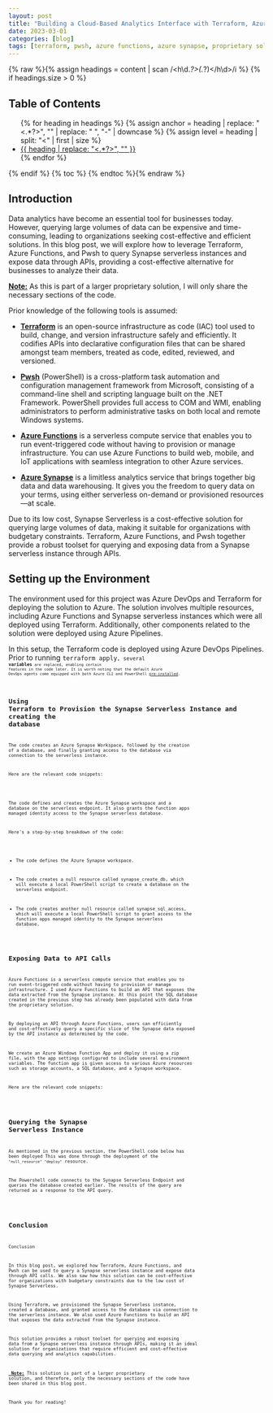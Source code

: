 ```yaml
---
layout: post
title: "Building a Cloud-Based Analytics Interface with Terraform, Azure Functions, and Pwsh."
date: 2023-03-01
categories: [blog]
tags: [terraform, pwsh, azure functions, azure synapse, proprietary solution, serverless, infrastructure as code, API calls, data querying, data analytics]
---
```


{% raw %}{% assign headings = content | scan /<h\d.*?>(.*?)<\/h\d>/i %}
{% if headings.size > 0 %}
  <div class="toc">
    <h2>Table of Contents</h2>
    <ul>
      {% for heading in headings %}
        {% assign anchor = heading | replace: "<.*?>", "" | replace: " ", "-" | downcase %}
        {% assign level = heading | split: "<" | first | size %}
        <li><a href="#{{ anchor }}">{{ heading | replace: "<.*?>", "" }}</a></li>
      {% endfor %}
    </ul>
  </div>
{% endif %}
{% toc %}
{% endtoc %}{% endraw %}

## Introduction

Data analytics have become an essential tool for businesses today. However, querying large volumes of data can be expensive and time-consuming, leading to organizations seeking cost-effective and efficient solutions. In this blog post, we will explore how to leverage Terraform, Azure Functions, and Pwsh to query Synapse serverless instances and expose data through APIs, providing a cost-effective alternative for businesses to analyze their data.

<b><u> Note:</u></b> As this is part of a larger proprietary solution, I will only share the necessary sections of the code.

Prior knowledge of the following tools is assumed:

- [**Terraform**](https://www.terraform.io/) is an open-source infrastructure as code (IAC) tool used to build, change, and version infrastructure safely and efficiently. It codifies APIs into declarative configuration files that can be shared amongst team members, treated as code, edited, reviewed, and versioned.

- [**Pwsh**](https://docs.microsoft.com/en-us/powershell/) (PowerShell) is a cross-platform task automation and configuration management framework from Microsoft, consisting of a command-line shell and scripting language built on the .NET Framework. PowerShell provides full access to COM and WMI, enabling administrators to perform administrative tasks on both local and remote Windows systems.

- [**Azure Functions**](https://azure.microsoft.com/en-us/services/functions/) is a serverless compute service that enables you to run event-triggered code without having to provision or manage infrastructure. You can use Azure Functions to build web, mobile, and IoT applications with seamless integration to other Azure services.

- [**Azure Synapse**](https://azure.microsoft.com/en-us/services/synapse-analytics/) is a limitless analytics service that brings together big data and data warehousing. It gives you the freedom to query data on your terms, using either serverless on-demand or provisioned resources—at scale.

Due to its low cost, Synapse Serverless is a cost-effective solution for querying large volumes of data, making it suitable for organizations with budgetary constraints. Terraform, Azure Functions, and Pwsh together provide a robust toolset for querying and exposing data from a Synapse serverless instance through APIs.

## Setting up the Environment

The environment used for this project was Azure DevOps and Terraform for deploying the solution to Azure. The solution involves multiple resources, including Azure Functions and Synapse serverless instances which were all deployed using Terraform. Additionally, other components related to the solution were deployed using Azure Pipelines.

In this setup, the Terraform code is deployed using Azure DevOps Pipelines. Prior to running <code>terraform apply<code>, several <code>__variables__<code> are replaced, enabling certain features in the code later. It is worth noting that the default Azure DevOps agents come equipped with both Azure CLI and PowerShell [pre-installed](https://github.com/actions/runner-images/blob/main/images/linux/Ubuntu2204-Readme.md). 

## Using Terraform to Provision the Synapse Serverless Instance and creating the database

The code creates an Azure Synapse Workspace, followed by the creation of a database, and finally granting access to the database via connection to the serverless instance.

Here are the relevant code snippets:

<script src="https://gist.github.com/sturlabragason/96ef1058be3a69913ac70e8947f00883.js"></script>

The code defines and creates the Azure Synapse workspace and a database on the serverless endpoint. It also grants the function apps managed identity access to the Synapse serverless database.

Here's a step-by-step breakdown of the code:

- The code defines the Azure Synapse workspace.

- The code creates a null resource called synapse_create_db, which will execute a local PowerShell script to create a database on the serverless endpoint. 

- The code creates another null resource called synapse_sql_access, which will execute a local PowerShell script to grant access to the function apps managed identity to the Synapse serverless database.


## Exposing Data to API Calls
Azure Functions is a serverless compute service that enables you to run event-triggered code without having to provision or manage infrastructure. I used Azure Functions to build an API that exposes the data extracted from the Synapse instance. At this point the SQL database created in the previous step has already been populated with data from the proprietary solution.

By deploying an API through Azure Functions, users can efficiently and cost-effectively query a specific slice of the Synapse data exposed by the API instance as determined by the code.

We create an Azure Windows Function App and deploy it using a zip file, with the app settings configured to include several environment variables. The function app is given access to various Azure resources such as storage accounts, a SQL database, and a Synapse workspace.

Here are the relevant code snippets:

<script src="https://gist.github.com/sturlabragason/b8515e52fb2baefcc2855d168d2f02f9.js"></script>


## Querying the Synapse Serverless Instance

As mentioned in the previous section, the PowerShell code below has been deployed  This was done through the deployment of the <code>"null_resource" "deploy"</code> resource. 

The Powershell code connects to the Synapse Serverless Endpoint and queries the database created earlier. The results of the query are returned as a response to the API query.

<script src="https://gist.github.com/sturlabragason/e056da97409eb9fe688739b40d1c9c08.js"></script>

## Conclusion

Conclusion

In this blog post, we explored how Terraform, Azure Functions, and Pwsh can be used to query a Synapse serverless instance and expose data through API calls. We also saw how this solution can be cost-effective for organizations with budgetary constraints due to the low cost of Synapse Serverless.

Using Terraform, we provisioned the Synapse Serverless instance, created a database, and granted access to the database via connection to the serverless instance. We also used Azure Functions to build an API that exposes the data extracted from the Synapse instance.

This solution provides a robust toolset for querying and exposing data from a Synapse serverless instance through APIs, making it an ideal solution for organizations that require efficient and cost-effective data querying and analytics capabilities.

<b><u> Note:</u></b> This solution is part of a larger proprietary solution, and therefore, only the necessary sections of the code have been shared in this blog post.

Thank you for reading!